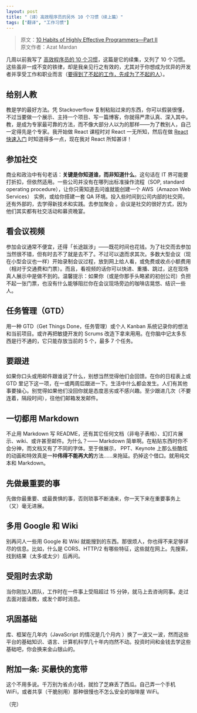 ```yaml
---
layout: post
title: "（译）高效程序员的另外 10 个习惯（续上篇）"
tags: ["翻译", "工作习惯"]
---
```


> 原文：[10 Habits of Highly Effective Programmers—Part II](https://webapplog.com/10-habits-2/)  
> 原文作者：Azat Mardan

几周以前我写了 [高效程序员的 10 个习惯](http://webapplog.com/10-habits)，这篇是它的续集，又列了 10 个习惯。这些虽非一成不变的铁律，却是我亲见行之有效的，尤其对于你想成为优异的开发者并享受工作和职业而言（[要得到了不起的工作，先成为了不起的人](http://amzn.to/2dgPyEs)）。

## 给别人教
教是学的最好方法。凭 Stackoverflow 复制粘贴过来的东西，你可以假装很懂，不过当要做一个展示、主持一个项目、写一篇博客，你就得严肃认真、深入其中。教，是成为专家最可靠的方法，而不像大部分人以为的那样——为了教别人，自己一定得先是个专家。我开始做 React 课程时对 React 一无所知，然后在做 [React 快速入门](http://reactquickly.co) 时知道得多一点，现在我对 React 所知甚详！


## 参加社交
商业和政治中有句老话：**关键是你知道谁，而非知道什么**。这句话在 IT 界可能要打折扣，但依然适用。一些公司并没有在哪列出标准操作流程（SOP, standard operating procedure），让你只需知道去问谁就能创建一个 AWS（Amazon Web Services） 实例，或给你搭建一套 QA 环境。投入些时间到公司内部的社交网，还有外部的，去学得新技术和实践。去参加聚会 。会议是社交的很好方式，因为他们其实都有社交活动和募资晚宴。

## 看会议视频
参加会议通常不便宜，还得「长途跋涉」——既花时间也花钱。为了社交而去参加当然很不错，但有时去不了就是去不了。不过可以退而求其次。多数大型会议（现在小型会议也一样）开始录制会议过程，放到网上给人看，或免费或收点小额费用（相对于交通费和门票）。而且，看视频的话你可以快进、重播、跳过，这在现场真人展示中是做不到的。温馨提示：如果你（或是你那手头略紧的初创公司）负担不起一张门票，也没有什么能够阻拦你在会议现场旁边的咖啡店晃悠、结识一些人。

## 任务管理（GTD）
用一种 GTD（Get Things Done，任务管理）或个人 Kanban 系统记录你的想法和当前项目。或许再把敏捷开发的 Scrums 改造下拿来用用。在你脑中记太多东西是行不通的，它只能存放当前的 5 个，最多 7 个任务。

## 要跟进
如果你口头或用邮件跟谁说了什么，别想当然觉得他们会回馈。在你的日程表上或 GTD 里记下这一项，在一或两周后跟进一下。生活中什么都会发生。人们有其他事要操心。别觉得如果他们没回你就是态度恶劣或不感兴趣。至少跟进几次（不要连着，隔段时间），往他们邮箱发发邮件。

## 一切都用 Markdown
不止用 Markdown 写 README，还有其它任何文档（非电子表格）、幻灯片展示、wiki、或许甚至邮件。为什么？—— Markdown 简单啊。在粘贴东西时你不会分神，而文档又有了不同的字体。至于做展示， PPT、Keynote 上那么些酷炫的动画和特效真是一种**伟得不能再大的**方法……来拖延。扔掉这个借口。就用纯文本和 Markdown。

## 先做最重要的事

先做你最重要、或最畏惧的事，否则琐事不断涌来，你一天下来在重要事务上（又）毫无进展。

## 多用 Google 和 Wiki

别再问人一些用 Google 和 Wiki 就能搜到的东西。那很烦人，你也得不来足够详尽的信息。比如，什么是 CORS、HTTP/2 有哪些特征，这些就在网上。先搜索，找到结果（太多或太少）后再问。

## 受阻时去求助

当你刚加入团队，工作时在一件事上受阻超过 15 分钟，就马上去咨询同事。走过去面对面请教，或发个即时消息。

## 巩固基础
库、框架在几年内（JavaScript 的情况是几个月内 ）换了一波又一波，然而这些平台的基础知识、语言、计算机科学几十年内岿然不动。投资时间和金钱去学这些基础吧，你会换来金山银山的。


## 附加一条: 买最快的宽带
这个不用多说。千万别为省点小钱，就捡了芝麻丢了西瓜。自己弄一个手机 WiFi，或者共享（干脆别用）那种很慢也不怎么安全的咖啡屋 WiFi。

（完）
                